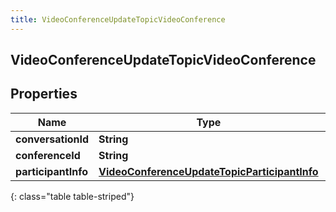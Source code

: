 ```yaml
---
title: VideoConferenceUpdateTopicVideoConference
---
```

## VideoConferenceUpdateTopicVideoConference


## Properties

| Name | Type | Description | Notes |
| ------------ | ------------- | ------------- | ------------- |
| **conversationId** | <!----><!---->**String**<!----> |  |  [optional] |
| **conferenceId** | <!----><!---->**String**<!----> |  |  [optional] |
| **participantInfo** | <!----><!---->[**VideoConferenceUpdateTopicParticipantInfo**](VideoConferenceUpdateTopicParticipantInfo.html)<!----> |  |  [optional] |
{: class="table table-striped"}



